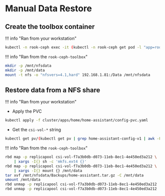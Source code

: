 # Manual Data Restore

## Create the toolbox container

!!! info "Ran from your workstation"

```sh
kubectl -n rook-ceph exec -it (kubectl -n rook-ceph get pod -l "app=rook-direct-mount" -o jsonpath='{.items[0].metadata.name}') bash
```

!!! info "Ran from the `rook-ceph-toolbox`"

```sh
mkdir -p /mnt/nfsdata
mkdir -p /mnt/data
mount -t nfs -o "nfsvers=4.1,hard" 192.168.1.81:/Data /mnt/nfsdata
```

## Restore data from a NFS share

!!! info "Ran from your workstation"

- Apply the PVC

```sh
kubectl apply -f cluster/apps/home/home-assistant/config-pvc.yaml
```

- Get the `csi-vol-*` string

```sh
kubectl get pv/(kubectl get pv | grep home-assistant-config-v1 | awk -F' ' '{print $1}') -n home -o json | jq -r '.spec.csi.volumeAttributes.imageName'
```

!!! info "Ran from the `rook-ceph-toolbox`"

```sh
rbd map -p replicapool csi-vol-f7a3b0db-d073-11eb-8ec1-4e450ed3a212 \
    | xargs -I{} sh -c 'mkfs.ext4 {}'
rbd map -p replicapool csi-vol-f7a3b0db-d073-11eb-8ec1-4e450ed3a212 \
    | xargs -I{} mount {} /mnt/data
tar xvf /mnt/nfsdata/Backups/home-assistant.tar.gz -C /mnt/data
umount /mnt/data
rbd unmap -p replicapool csi-vol-f7a3b0db-d073-11eb-8ec1-4e450ed3a212
rbd unmap -p replicapool csi-vol-f7a3b0db-d073-11eb-8ec1-4e450ed3a212
```
